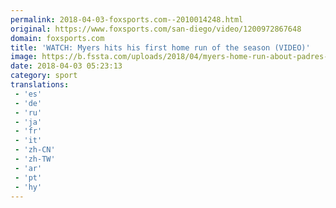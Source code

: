 ```yaml
---
permalink: 2018-04-03-foxsports.com--2010014248.html
original: https://www.foxsports.com/san-diego/video/1200972867648
domain: foxsports.com
title: 'WATCH: Myers hits his first home run of the season (VIDEO)'
image: https://b.fssta.com/uploads/2018/04/myers-home-run-about-padres-vs-rockies-on-fox-sports-san-diego_oa-hd720p_1280x720_1200977475850.vresize.1200.630.high.43.jpg
date: 2018-04-03 05:23:13
category: sport
translations: 
 - 'es'
 - 'de'
 - 'ru'
 - 'ja'
 - 'fr'
 - 'it'
 - 'zh-CN'
 - 'zh-TW'
 - 'ar'
 - 'pt'
 - 'hy'
---
```


